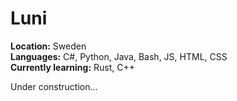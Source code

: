 # Luni 

**Location:** Sweden  
**Languages:** C#, Python, Java, Bash, JS, HTML, CSS  
**Currently learning:** Rust, C++



Under construction...
